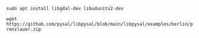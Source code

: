 `sudo apt install libgdal-dev libudunits2-dev`


`wget https://github.com/pysal/libpysal/blob/main/libpysal/examples/berlin/prenzlauer.zip`

